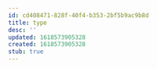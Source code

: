 ```yaml
---
id: cd408471-828f-40f4-b353-2bf5b9ac9b8d
title: type
desc: ''
updated: 1618573905328
created: 1618573905328
stub: true
---
```


